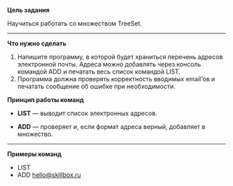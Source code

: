 **Цель задания**

Научиться работать со множеством TreeSet.

---
**Что нужно сделать**

1. Напишите программу, в которой будет храниться перечень адресов электронной почты. Адреса можно добавлять через консоль командой ADD и печатать весь список командой LIST.
2. Программа должна проверять корректность вводимых email’ов и печатать сообщение об ошибке при необходимости.

**Принцип работы команд**

* **LIST** — выводит список электронных адресов.

* **ADD** — проверяет и, если формат адреса верный, добавляет в множество.
---
**Примеры команд**

* LIST
* ADD hello@skillbox.ru